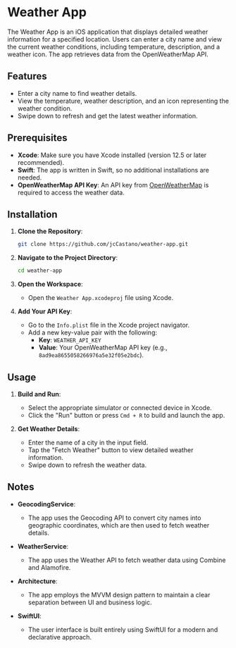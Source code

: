 
# Weather App

The Weather App is an iOS application that displays detailed weather information for a specified location. Users can enter a city name and view the current weather conditions, including temperature, description, and a weather icon. The app retrieves data from the OpenWeatherMap API.

## Features

- Enter a city name to find weather details.
- View the temperature, weather description, and an icon representing the weather condition.
- Swipe down to refresh and get the latest weather information.

## Prerequisites

- **Xcode**: Make sure you have Xcode installed (version 12.5 or later recommended).
- **Swift**: The app is written in Swift, so no additional installations are needed.
- **OpenWeatherMap API Key**: An API key from [OpenWeatherMap](https://openweathermap.org/api) is required to access the weather data.

## Installation

1. **Clone the Repository**:
   ```bash
   git clone https://github.com/jcCastano/weather-app.git
   ```
2. **Navigate to the Project Directory**:
   ```bash
   cd weather-app
   ```
3. **Open the Workspace**:
   - Open the `Weather App.xcodeproj` file using Xcode.

4. **Add Your API Key**:
   - Go to the `Info.plist` file in the Xcode project navigator.
   - Add a new key-value pair with the following:
     - **Key**: `WEATHER_API_KEY`
     - **Value**: Your OpenWeatherMap API key (e.g., `8ad9ea8655058266976a5e32f05e2bdc`).

## Usage

1. **Build and Run**:
   - Select the appropriate simulator or connected device in Xcode.
   - Click the "Run" button or press `Cmd + R` to build and launch the app.

2. **Get Weather Details**:
   - Enter the name of a city in the input field.
   - Tap the "Fetch Weather" button to view detailed weather information.
   - Swipe down to refresh the weather data.

## Notes

- **GeocodingService**:
  - The app uses the Geocoding API to convert city names into geographic coordinates, which are then used to fetch weather details.

- **WeatherService**:
  - The app uses the Weather API to fetch weather data using Combine and Alamofire.

- **Architecture**:
  - The app employs the MVVM design pattern to maintain a clear separation between UI and business logic.

- **SwiftUI**:
  - The user interface is built entirely using SwiftUI for a modern and declarative approach.


